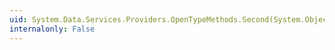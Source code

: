 ```yaml
---
uid: System.Data.Services.Providers.OpenTypeMethods.Second(System.Object)
internalonly: False
---
```

